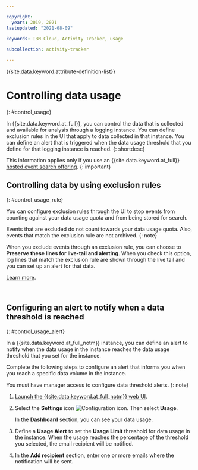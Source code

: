 ```yaml
---

copyright:
  years: 2019, 2021
lastupdated: "2021-08-09"

keywords: IBM Cloud, Activity Tracker, usage

subcollection: activity-tracker

---
```


{{site.data.keyword.attribute-definition-list}}


# Controlling data usage
{: #control_usage}


In {{site.data.keyword.at_full}}, you can control the data that is collected and available for analysis through a logging instance. You can define exclusion rules in the UI that apply to data collected in that instance. You can define an alert that is triggered when the data usage threshold that you define for that logging instance is reached.
{: shortdesc}

This information applies only if you use an {{site.data.keyword.at_full}} [hosted event search offering](/docs/activity-tracker?topic=activity-tracker-service_plan).
{: important}

## Controlling data by using exclusion rules
{: #control_usage_rule}

You can configure exclusion rules through the UI to stop events from counting against your data usage quota and from being stored for search.

Events that are excluded do not count towards your data usage quota. Also, events that match the exclusion rule are not archived.
{: note}

When you exclude events through an exclusion rule, you can choose to **Preserve these lines for live-tail and alerting**. When you check this option, log lines that match the exclusion rule are shown through the live tail and you can set up an alert for that data.

[Learn more](/docs/activity-tracker?topic=activity-tracker-exclusion_rules).

​


## Configuring an alert to notify when a data threshold is reached
{: #control_usage_alert}

In a {{site.data.keyword.at_full_notm}} instance, you can define an alert to notify when the data usage in the instance reaches the data usage threshold that you set for the instance.

Complete the following steps to configure an alert that informs you when you reach a specific data volume in the instance.

You must have manager access to configure data threshold alerts.
{: note}

1. [Launch the {{site.data.keyword.at_full_notm}} web UI](/docs/services/activity-tracker?topic=activity-tracker-launch).

2. Select the **Settings** icon ![Configuration icon](images/admin.png "Admin icon"). Then select **Usage**.

    In the **Dashboard** section, you can see your data usage.

3. Define a **Usage Alert** to set the **Usage Limit** threshold for data usage in the instance. When the usage reaches the percentage of the threshold you selected, the email recipient will be notified. 

4. In the **Add recipient** section, enter one or more emails where the notification will be sent.



